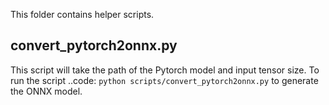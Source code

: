 This folder contains helper scripts.

## convert_pytorch2onnx.py

This script will take the path of the Pytorch model and input tensor size. To
run the script ..code: `python scripts/convert_pytorch2onnx.py` to generate
the ONNX model.
